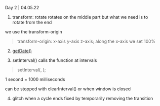 Day 2 | 04.05.22


1. transform: rotate
rotates on the middle part but what we need is to rotate from the end

we use the transform-origin
> transform-origin: x-axis y-axis z-axis;
along the x-axis we set 100%


2. [getDate()](https://www.w3schools.com/jsref/jsref_obj_date.asp)


3. setInterval()
calls the function at intervals 
> setInterval(<function>, <milliseconds>);

1 second = 1000 milliseconds

can be stopped with clearInterval() or when window is closed 


4. glitch when a cycle ends 
fixed by temporarily removing the transition 

